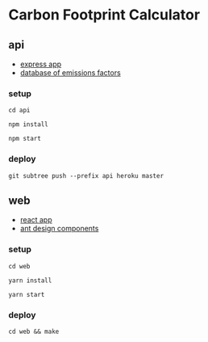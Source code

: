 # Carbon Footprint Calculator

## api

- [express app](https://expressjs.com/en/starter/generator.html)
- [database of emissions factors](https://www.epa.gov/sites/production/files/2020-04/documents/ghg-emission-factors-hub.pdf)

### setup

`cd api`

`npm install`

`npm start`

### deploy

`git subtree push --prefix api heroku master`

## web

- [react app](https://create-react-app.dev/)
- [ant design components](https://ant.design/components/overview/)

### setup

`cd web`

`yarn install`

`yarn start`

### deploy

`cd web && make`
